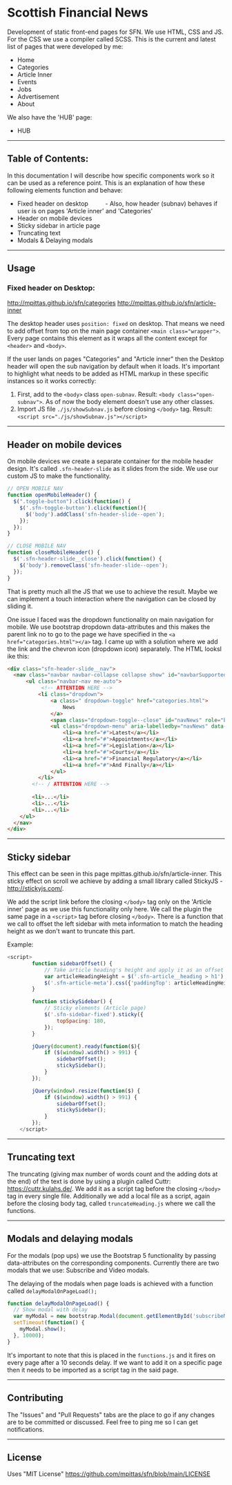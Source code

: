 # Scottish Financial News

Development of static front-end pages for SFN. We use HTML, CSS and JS. For the CSS we use a compiler called SCSS. This is the current and latest list of pages that were developed by me:

- Home
- Categories
- Article Inner
- Events
- Jobs
- Advertisement
- About

We also have the 'HUB' page:
- HUB

---

## Table of Contents:

In this documentation I will describe how specific components work so it can be used as a reference point. This is an explanation of how these following elements function and behave:

- Fixed header on desktop
         - Also, how header (subnav) behaves if user is on pages 'Article inner' and 'Categories'
- Header on mobile devices
- Sticky sidebar in article page
- Truncating text
- Modals & Delaying modals

---

## Usage

### Fixed header on Desktop:

http://mpittas.github.io/sfn/categories
http://mpittas.github.io/sfn/article-inner

The desktop header uses `position: fixed` on desktop. That means we need to add offset from top on the main page container `<main class="wrapper">`. Every page contains this element as it wraps all the content except for `<header>` and `<body>`. 

If the user lands on pages "Categories" and "Article inner" then the Desktop header will open the sub navigation by default when it loads. It's important to highlight what needs to be added as HTML markup in these specific instances so it works correctly:

1. First, add to the `<body>` class `open-subnav`. Result: `<body class="open-subnav">`. As of now the body element doesn't use any other classes.
2. Import JS file `./js/showSubnav.js` before closing `</body>` tag. Result: `<script src="./js/showSubnav.js"></script>`

---

## Header on mobile devices

On mobile devices we create a separate container for the mobile header design. It's called `.sfn-header-slide` as it slides from the side. We use our custom JS to make the functionality. 

``` Javascript
// OPEN MOBILE NAV
function openMobileHeader() {
  $(".toggle-button").click(function() {
    $('.sfn-toggle-button').click(function(){
      $('body').addClass('sfn-header-slide--open');
    });
  });
}

// CLOSE MOBILE NAV
function closeMobileHeader() {
  $('.sfn-header-slide__close').click(function() {
    $('body').removeClass('sfn-header-slide--open');
  });
}
```

That is pretty much all the JS that we use to achieve the result. Maybe we can implement a touch interaction where the navigation can be closed by sliding it.

One issue I faced was the dropdown functionality on main navigation for mobile. We use bootstrap dropdown data-attributes and this makes the parent link no to go to the page we have specified in the `<a href="categories.html"></a>` tag. I came up with a solution where we add the link and the chevron icon (dropdown icon) separately. The HTML looksl ike this: 

``` HTML
<div class="sfn-header-slide__nav">
  <nav class="navbar navbar-collapse collapse show" id="navbarSupportedContent">
      <ul class="navbar-nav me-auto">
           <!-- ATTENTION HERE -->
          <li class="dropdown">
              <a class=" dropdown-toggle" href="categories.html">
                  News
              </a>
              <span class="dropdown-toggle--close" id="navNews" role="button" data-bs-toggle="dropdown" aria-expanded="true"></span>
              <ul class="dropdown-menu" aria-labelledby="navNews" data-bs-popper="none">
                  <li><a href="#">Latest</a></li>
                  <li><a href="#">Appointments</a></li>
                  <li><a href="#">Legislation</a></li>
                  <li><a href="#">Courts</a></li>
                  <li><a href="#">Financial Regulatory</a></li>
                  <li><a href="#">And Finally</a></li>
              </ul>
          </li>
        <!-- / ATTENTION HERE -->
        
        <li>...</li>
        <li>...</li>
        <li>...</li>
    </ul>
  </nav>
</div>

```
---

## Sticky sidebar

This effect can be seen in this page mpittas.github.io/sfn/article-inner. This sticky effect on scroll we achieve by adding a small library called StickyJS - http://stickyjs.com/. 

We add the script link before the closing `</body>` tag only on the 'Article inner' page as we use this functionality only here.
We call the plugin the same page in a `<script>` tag before closing `</body>`. There is a function that we call to offset the left sidebar with meta information to match the heading height as we don't want to truncate this part.

Example:


``` Javascript
<script>
        function sidebarOffset() {
            // Take article heading's height and apply it as an offset to left sidebar
            var articleHeadingHeight = $('.sfn-article__heading > h1').height();
            $('.sfn-article-meta').css({'paddingTop': articleHeadingHeight + 50});
        }

        function stickySidebar() {
            // Sticky elements (Article page)
            $('.sfn-sidebar-fixed').sticky({
                topSpacing: 180,
            });
        }

        jQuery(document).ready(function($){
            if ($(window).width() > 991) {
                sidebarOffset();
                stickySidebar();
            }
        });

        jQuery(window).resize(function($) {
            if ($(window).width() > 991) {
                sidebarOffset();
                stickySidebar();
            }
        });
    </script>
``` 

---

## Truncating text

The truncating (giving max number of words count and the adding dots at the end) of the text is done by using a plugin called Cuttr: https://cuttr.kulahs.de/. We add it as a script tag before the closing `</body>` tag in every single file. Additionally we add a local file as a script, again before the closing body tag, called `truncateHeading.js` where we call the functions.

---

## Modals and delaying modals

For the modals (pop ups) we use the Bootstrap 5 functionality by passing data-attributes on the corresponding components. Currently there are two modals that we use: Subscribe and Video modals.

The delaying of the modals when page loads is achieved with a function called `delayModalOnPageLoad();`

``` Javascript
function delayModalOnPageLoad() {
  // Show modal with delay
  var myModal = new bootstrap.Modal(document.getElementById('subscribeModal'));
  setTimeout(function() {
    myModal.show();
  }, 10000);
}
```

It's important to note that this is placed in the `functions.js` and it fires on every page after a 10 seconds delay. If we want to add it on a specific page then it needs to be imported as a script tag in the said page.

---

## Contributing

The "Issues" and "Pull Requests" tabs are the place to go if any changes are to be committed or discussed. Feel free to ping me so I can get notifications.

--- 

## License

Uses "MIT License"
https://github.com/mpittas/sfn/blob/main/LICENSE
